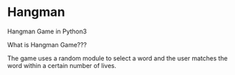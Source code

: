 # Hangman
Hangman Game in Python3

What is Hangman Game???

The game uses a random module to select a word and the user matches the word within a certain number of lives.
